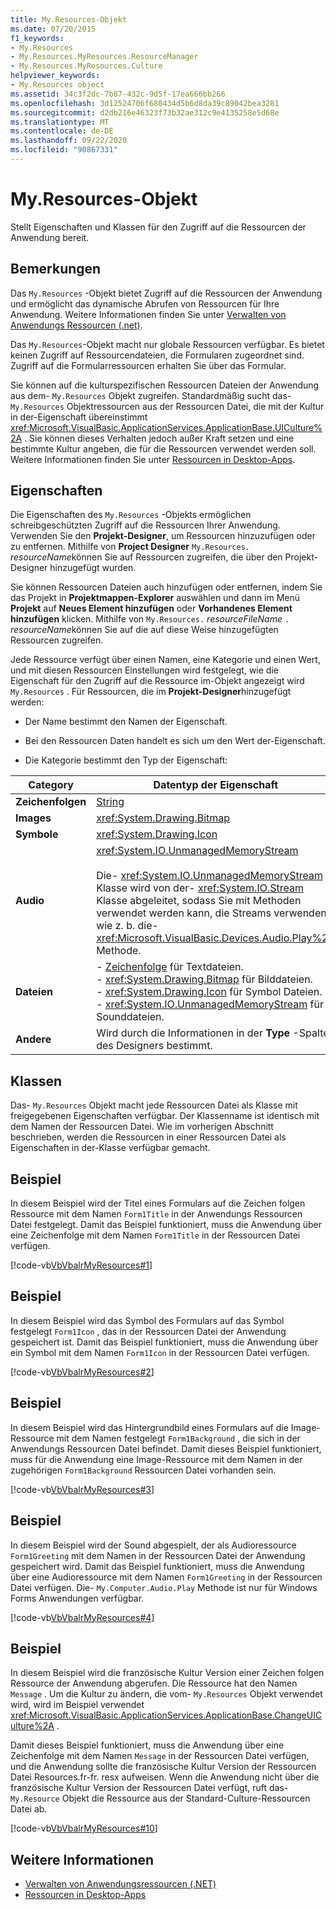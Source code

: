 ```yaml
---
title: My.Resources-Objekt
ms.date: 07/20/2015
f1_keywords:
- My.Resources
- My.Resources.MyResources.ResourceManager
- My.Resources.MyResources.Culture
helpviewer_keywords:
- My.Resources object
ms.assetid: 34c3f2dc-7b87-432c-9d5f-17ea666bb266
ms.openlocfilehash: 3d12524706f680434d5b6d8da39c89042bea3281
ms.sourcegitcommit: d2db216e46323f73b32ae312c9e4135258e5d68e
ms.translationtype: MT
ms.contentlocale: de-DE
ms.lasthandoff: 09/22/2020
ms.locfileid: "90867331"
---
```

# <a name="myresources-object"></a>My.Resources-Objekt

Stellt Eigenschaften und Klassen für den Zugriff auf die Ressourcen der Anwendung bereit.  
  
## <a name="remarks"></a>Bemerkungen  

 Das `My.Resources` -Objekt bietet Zugriff auf die Ressourcen der Anwendung und ermöglicht das dynamische Abrufen von Ressourcen für Ihre Anwendung. Weitere Informationen finden Sie unter [Verwalten von Anwendungs Ressourcen (.net)](/visualstudio/ide/managing-application-resources-dotnet).  
  
 Das `My.Resources`-Objekt macht nur globale Ressourcen verfügbar. Es bietet keinen Zugriff auf Ressourcendateien, die Formularen zugeordnet sind. Zugriff auf die Formularressourcen erhalten Sie über das Formular.  
  
 Sie können auf die kulturspezifischen Ressourcen Dateien der Anwendung aus dem- `My.Resources` Objekt zugreifen. Standardmäßig sucht das- `My.Resources` Objektressourcen aus der Ressourcen Datei, die mit der Kultur in der-Eigenschaft übereinstimmt <xref:Microsoft.VisualBasic.ApplicationServices.ApplicationBase.UICulture%2A> . Sie können dieses Verhalten jedoch außer Kraft setzen und eine bestimmte Kultur angeben, die für die Ressourcen verwendet werden soll. Weitere Informationen finden Sie unter [Ressourcen in Desktop-Apps](../../../framework/resources/index.md).  
  
## <a name="properties"></a>Eigenschaften  

 Die Eigenschaften des `My.Resources` -Objekts ermöglichen schreibgeschützten Zugriff auf die Ressourcen Ihrer Anwendung. Verwenden Sie den **Projekt-Designer**, um Ressourcen hinzuzufügen oder zu entfernen. Mithilfe von **Project Designer** `My.Resources.` *resourceName*können Sie auf Ressourcen zugreifen, die über den Projekt-Designer hinzugefügt wurden.  
  
 Sie können Ressourcen Dateien auch hinzufügen oder entfernen, indem Sie das Projekt in **Projektmappen-Explorer** auswählen und dann im Menü **Projekt** auf **Neues Element hinzufügen** oder **Vorhandenes Element hinzufügen** klicken. Mithilfe von `My.Resources.` *resourceFileName* `.` *resourceName*können Sie auf die auf diese Weise hinzugefügten Ressourcen zugreifen.  
  
 Jede Ressource verfügt über einen Namen, eine Kategorie und einen Wert, und mit diesen Ressourcen Einstellungen wird festgelegt, wie die Eigenschaft für den Zugriff auf die Ressource im-Objekt angezeigt wird `My.Resources` . Für Ressourcen, die im **Projekt-Designer**hinzugefügt werden:  
  
- Der Name bestimmt den Namen der Eigenschaft.  
  
- Bei den Ressourcen Daten handelt es sich um den Wert der-Eigenschaft.  
  
- Die Kategorie bestimmt den Typ der Eigenschaft:  
  
|Category|Datentyp der Eigenschaft|  
|---|---|  
|**Zeichenfolgen**|[String](../data-types/string-data-type.md)|  
|**Images**|<xref:System.Drawing.Bitmap>|  
|**Symbole**|<xref:System.Drawing.Icon>|  
|**Audio**|<xref:System.IO.UnmanagedMemoryStream><br /><br /> Die- <xref:System.IO.UnmanagedMemoryStream> Klasse wird von der- <xref:System.IO.Stream> Klasse abgeleitet, sodass Sie mit Methoden verwendet werden kann, die Streams verwenden, wie z. b. die- <xref:Microsoft.VisualBasic.Devices.Audio.Play%2A> Methode.|  
|**Dateien**|-   [Zeichenfolge](../data-types/string-data-type.md) für Textdateien.<br />-   <xref:System.Drawing.Bitmap> für Bilddateien.<br />-   <xref:System.Drawing.Icon> für Symbol Dateien.<br />-   <xref:System.IO.UnmanagedMemoryStream> für Sounddateien.|  
|**Andere**|Wird durch die Informationen in der **Type** -Spalte des Designers bestimmt.|  
  
## <a name="classes"></a>Klassen  

 Das- `My.Resources` Objekt macht jede Ressourcen Datei als Klasse mit freigegebenen Eigenschaften verfügbar. Der Klassenname ist identisch mit dem Namen der Ressourcen Datei. Wie im vorherigen Abschnitt beschrieben, werden die Ressourcen in einer Ressourcen Datei als Eigenschaften in der-Klasse verfügbar gemacht.  
  
## <a name="example"></a>Beispiel  

 In diesem Beispiel wird der Titel eines Formulars auf die Zeichen folgen Ressource mit dem Namen `Form1Title` in der Anwendungs Ressourcen Datei festgelegt. Damit das Beispiel funktioniert, muss die Anwendung über eine Zeichenfolge mit dem Namen `Form1Title` in der Ressourcen Datei verfügen.  
  
 [!code-vb[VbVbalrMyResources#1](~/samples/snippets/visualbasic/VS_Snippets_VBCSharp/VbVbalrMyResources/VB/Form1.vb#1)]  
  
## <a name="example"></a>Beispiel  

 In diesem Beispiel wird das Symbol des Formulars auf das Symbol festgelegt `Form1Icon` , das in der Ressourcen Datei der Anwendung gespeichert ist. Damit das Beispiel funktioniert, muss die Anwendung über ein Symbol mit dem Namen `Form1Icon` in der Ressourcen Datei verfügen.  
  
 [!code-vb[VbVbalrMyResources#2](~/samples/snippets/visualbasic/VS_Snippets_VBCSharp/VbVbalrMyResources/VB/Form1.vb#2)]  
  
## <a name="example"></a>Beispiel  

 In diesem Beispiel wird das Hintergrundbild eines Formulars auf die Image-Ressource mit dem Namen festgelegt `Form1Background` , die sich in der Anwendungs Ressourcen Datei befindet. Damit dieses Beispiel funktioniert, muss für die Anwendung eine Image-Ressource mit dem Namen in der zugehörigen `Form1Background` Ressourcen Datei vorhanden sein.  
  
 [!code-vb[VbVbalrMyResources#3](~/samples/snippets/visualbasic/VS_Snippets_VBCSharp/VbVbalrMyResources/VB/Form1.vb#3)]  
  
## <a name="example"></a>Beispiel  

 In diesem Beispiel wird der Sound abgespielt, der als Audioressource `Form1Greeting` mit dem Namen in der Ressourcen Datei der Anwendung gespeichert wird. Damit das Beispiel funktioniert, muss die Anwendung über eine Audioressource mit dem Namen `Form1Greeting` in der Ressourcen Datei verfügen. Die- `My.Computer.Audio.Play` Methode ist nur für Windows Forms Anwendungen verfügbar.  
  
 [!code-vb[VbVbalrMyResources#4](~/samples/snippets/visualbasic/VS_Snippets_VBCSharp/VbVbalrMyResources/VB/Form1.vb#4)]  
  
## <a name="example"></a>Beispiel  

 In diesem Beispiel wird die französische Kultur Version einer Zeichen folgen Ressource der Anwendung abgerufen. Die Ressource hat den Namen `Message` . Um die Kultur zu ändern, die vom- `My.Resources` Objekt verwendet wird, wird im Beispiel verwendet <xref:Microsoft.VisualBasic.ApplicationServices.ApplicationBase.ChangeUICulture%2A> .  
  
 Damit dieses Beispiel funktioniert, muss die Anwendung über eine Zeichenfolge mit dem Namen `Message` in der Ressourcen Datei verfügen, und die Anwendung sollte die französische Kultur Version der Ressourcen Datei Resources.fr-fr. resx aufweisen. Wenn die Anwendung nicht über die französische Kultur Version der Ressourcen Datei verfügt, ruft das- `My.Resource` Objekt die Ressource aus der Standard-Culture-Ressourcen Datei ab.  
  
 [!code-vb[VbVbalrMyResources#10](~/samples/snippets/visualbasic/VS_Snippets_VBCSharp/VbVbalrMyResources/VB/Form1.vb#10)]  
  
## <a name="see-also"></a>Weitere Informationen

- [Verwalten von Anwendungsressourcen (.NET)](/visualstudio/ide/managing-application-resources-dotnet)
- [Ressourcen in Desktop-Apps](../../../framework/resources/index.md)
